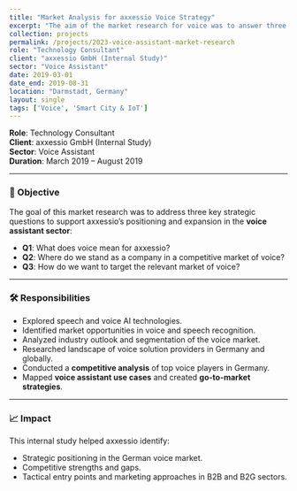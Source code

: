 ```yaml
---
title: "Market Analysis for axxessio Voice Strategy"
excerpt: "The aim of the market research for voice was to answer three relevant questions which can drive the success of axxessio in the voice sector"
collection: projects
permalink: /projects/2023-voice-assistant-market-research
role: "Technology Consultant"
client: "axxessio GmbH (Internal Study)"
sector: "Voice Assistant"
date: 2019-03-01
date_end: 2019-08-31
location: "Darmstadt, Germany"
layout: single
tags: ['Voice', 'Smart City & IoT']
---
```


**Role**: Technology Consultant  
**Client**: axxessio GmbH (Internal Study)  
**Sector**: Voice Assistant  
**Duration**: March 2019 – August 2019  

---

### 🎯 Objective

The goal of this market research was to address three key strategic questions to support axxessio’s positioning and expansion in the **voice assistant sector**:

- **Q1**: What does voice mean for axxessio?
- **Q2**: Where do we stand as a company in a competitive market of voice?
- **Q3**: How do we want to target the relevant market of voice?

---

### 🛠 Responsibilities

- Explored speech and voice AI technologies.
- Identified market opportunities in voice and speech recognition.
- Analyzed industry outlook and segmentation of the voice market.
- Researched landscape of voice solution providers in Germany and globally.
- Conducted a **competitive analysis** of top voice players in Germany.
- Mapped **voice assistant use cases** and created **go-to-market strategies**.

---

### 📈 Impact

This internal study helped axxessio identify:
- Strategic positioning in the German voice market.
- Competitive strengths and gaps.
- Tactical entry points and marketing approaches in B2B and B2G sectors.